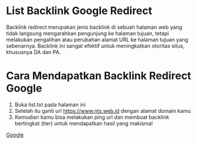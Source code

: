 # List Backlink Google Redirect
Backlink redirect merupakan jenis backlink di sebuah halaman web yang tidak langsung mengarahkan pengunjung ke halaman tujuan, tetapi melakukan pengalihan atau perubahan alamat URL ke halaman tujuan yang sebenarnya.
Backlink ini sangat efektif untuk meningkatkan otoritas situs, khususnya DA dan PA.

# Cara Mendapatkan Backlink Redirect Google
<ol>
<li>Buka list.txt pada halaman ini</li>
<li>Setelah itu ganti url <a href="https://www.nts.web.id">https://www.nts.web.id</a> dengan alamat domain kamu</li>
<li>Kemudian kamu bisa melakukan ping url dan membuat backlink bertingkat (tier) untuk mendapatkan hasil yang makismal</li>
</ol>
<a href="https://www.youtube.com/redirect?q=https://www.nts.web.id">G</a><a href="https://m.youtube.com/redirect?q=https://www.nts.web.id">o</a><a href="https://www.google.com/url?q=https://www.nts.web.id">o</a><a href="https://maps.google.com/url?q=https://www.nts.web.id">g</a><a href="https://google.de/url?q=https://www.nts.web.id">l</a><a href="https://google.co.jp/url?q=https://www.nts.web.id">e</a>
